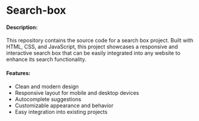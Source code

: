 # Search-box

#### Description:

This repository contains the source code for a search box project. Built with HTML, CSS, and JavaScript, this project showcases a responsive and interactive search box that can be easily integrated into any website to enhance its search functionality.

#### Features:

- Clean and modern design
- Responsive layout for mobile and desktop devices
- Autocomplete suggestions
- Customizable appearance and behavior
- Easy integration into existing projects
